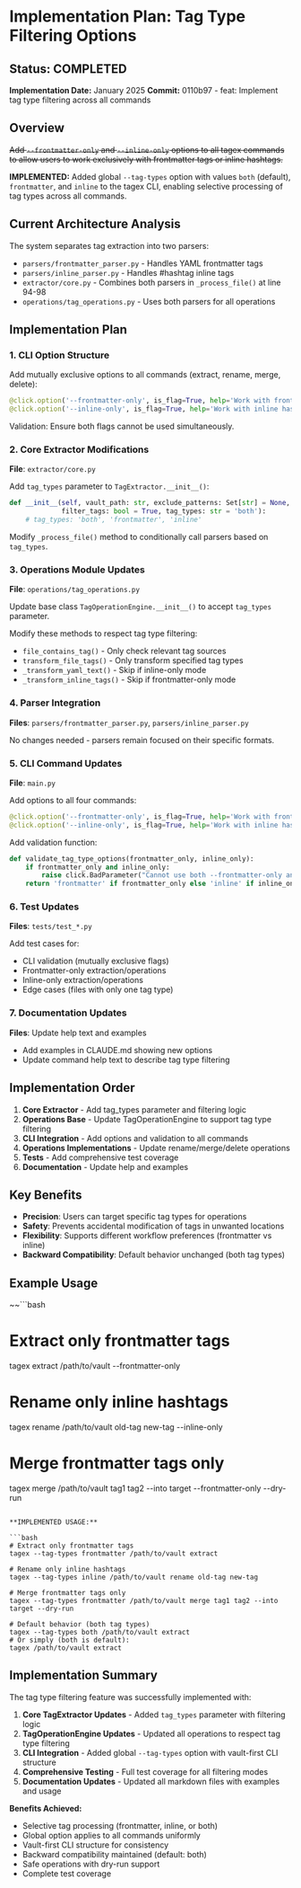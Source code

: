 # Implementation Plan: Tag Type Filtering Options

## Status: COMPLETED

**Implementation Date:** January 2025
**Commit:** 0110b97 - feat: Implement tag type filtering across all commands

## Overview

~~Add `--frontmatter-only` and `--inline-only` options to all tagex commands to allow users to work exclusively with frontmatter tags or inline hashtags.~~

**IMPLEMENTED:** Added global `--tag-types` option with values `both` (default), `frontmatter`, and `inline` to the tagex CLI, enabling selective processing of tag types across all commands.

## Current Architecture Analysis

The system separates tag extraction into two parsers:

- `parsers/frontmatter_parser.py` - Handles YAML frontmatter tags
- `parsers/inline_parser.py` - Handles #hashtag inline tags
- `extractor/core.py` - Combines both parsers in `_process_file()` at line 94-98
- `operations/tag_operations.py` - Uses both parsers for all operations

## Implementation Plan

### 1. CLI Option Structure

Add mutually exclusive options to all commands (extract, rename, merge, delete):

```python
@click.option('--frontmatter-only', is_flag=True, help='Work with frontmatter tags only')
@click.option('--inline-only', is_flag=True, help='Work with inline hashtags only')
```

Validation: Ensure both flags cannot be used simultaneously.

### 2. Core Extractor Modifications

**File**: `extractor/core.py`

Add `tag_types` parameter to `TagExtractor.__init__()`:

```python
def __init__(self, vault_path: str, exclude_patterns: Set[str] = None,
             filter_tags: bool = True, tag_types: str = 'both'):
    # tag_types: 'both', 'frontmatter', 'inline'
```

Modify `_process_file()` method to conditionally call parsers based on `tag_types`.

### 3. Operations Module Updates

**File**: `operations/tag_operations.py`

Update base class `TagOperationEngine.__init__()` to accept `tag_types` parameter.

Modify these methods to respect tag type filtering:

- `file_contains_tag()` - Only check relevant tag sources
- `transform_file_tags()` - Only transform specified tag types
- `_transform_yaml_text()` - Skip if inline-only mode
- `_transform_inline_tags()` - Skip if frontmatter-only mode

### 4. Parser Integration

**Files**: `parsers/frontmatter_parser.py`, `parsers/inline_parser.py`

No changes needed - parsers remain focused on their specific formats.

### 5. CLI Command Updates

**File**: `main.py`

Add options to all four commands:

```python
@click.option('--frontmatter-only', is_flag=True, help='Work with frontmatter tags only')
@click.option('--inline-only', is_flag=True, help='Work with inline hashtags only')
```

Add validation function:

```python
def validate_tag_type_options(frontmatter_only, inline_only):
    if frontmatter_only and inline_only:
        raise click.BadParameter("Cannot use both --frontmatter-only and --inline-only")
    return 'frontmatter' if frontmatter_only else 'inline' if inline_only else 'both'
```

### 6. Test Updates

**Files**: `tests/test_*.py`

Add test cases for:

- CLI validation (mutually exclusive flags)
- Frontmatter-only extraction/operations
- Inline-only extraction/operations
- Edge cases (files with only one tag type)

### 7. Documentation Updates

**Files**: Update help text and examples

- Add examples in CLAUDE.md showing new options
- Update command help text to describe tag type filtering

## Implementation Order

1. **Core Extractor** - Add tag_types parameter and filtering logic
2. **Operations Base** - Update TagOperationEngine to support tag type filtering
3. **CLI Integration** - Add options and validation to all commands
4. **Operations Implementations** - Update rename/merge/delete operations
5. **Tests** - Add comprehensive test coverage
6. **Documentation** - Update help and examples

## Key Benefits

- **Precision**: Users can target specific tag types for operations
- **Safety**: Prevents accidental modification of tags in unwanted locations
- **Flexibility**: Supports different workflow preferences (frontmatter vs inline)
- **Backward Compatibility**: Default behavior unchanged (both tag types)

## Example Usage

~~```bash
# Extract only frontmatter tags
tagex extract /path/to/vault --frontmatter-only

# Rename only inline hashtags
tagex rename /path/to/vault old-tag new-tag --inline-only

# Merge frontmatter tags only
tagex merge /path/to/vault tag1 tag2 --into target --frontmatter-only --dry-run
```~~

**IMPLEMENTED USAGE:**

```bash
# Extract only frontmatter tags
tagex --tag-types frontmatter /path/to/vault extract

# Rename only inline hashtags
tagex --tag-types inline /path/to/vault rename old-tag new-tag

# Merge frontmatter tags only
tagex --tag-types frontmatter /path/to/vault merge tag1 tag2 --into target --dry-run

# Default behavior (both tag types)
tagex --tag-types both /path/to/vault extract
# Or simply (both is default):
tagex /path/to/vault extract
```

## Implementation Summary

The tag type filtering feature was successfully implemented with:

1. **Core TagExtractor Updates** - Added `tag_types` parameter with filtering logic
2. **TagOperationEngine Updates** - Updated all operations to respect tag type filtering
3. **CLI Integration** - Added global `--tag-types` option with vault-first CLI structure
4. **Comprehensive Testing** - Full test coverage for all filtering modes
5. **Documentation Updates** - Updated all markdown files with examples and usage

**Benefits Achieved:**
- Selective tag processing (frontmatter, inline, or both)
- Global option applies to all commands uniformly
- Vault-first CLI structure for consistency
- Backward compatibility maintained (default: both)
- Safe operations with dry-run support
- Complete test coverage